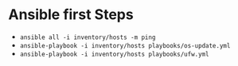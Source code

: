 # Ansible first Steps

- `ansible all -i inventory/hosts -m ping`
- `ansible-playbook -i inventory/hosts playbooks/os-update.yml`
- `ansible-playbook -i inventory/hosts playbooks/ufw.yml`